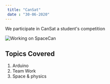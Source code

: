 ```yaml
---
 title: "CanSat"
 date : "30-06-2020"
---
```


We participate in CanSat a student's competition

![Working on SpaceCan](/hackclub.jpg)

## Topics Covered

1. Arduino
2. Team Work
3. Space & physics
